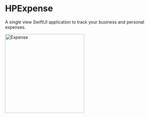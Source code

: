 # HPExpense
A single view SwiftUI application to track your business and personal expenses.

<img width="259" alt="Expense" src="https://user-images.githubusercontent.com/19339778/212897352-559ecb8c-cb6c-448c-ac0f-3dec632fa8d4.png">
